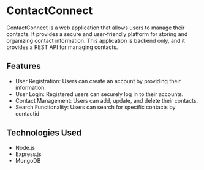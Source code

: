# ContactConnect

ContactConnect is a web application that allows users to manage their contacts. It provides a secure and user-friendly platform for storing and organizing contact information. This application is backend only, and it provides a REST API for managing contacts. 

## Features

- User Registration: Users can create an account by providing their information.
- User Login: Registered users can securely log in to their accounts.
- Contact Management: Users can add, update, and delete their contacts.
- Search Functionality: Users can search for specific contacts by contactid

## Technologies Used

- Node.js
- Express.js
- MongoDB
